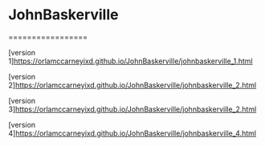 # JohnBaskerville
=================

[version 1]https://orlamccarneyixd.github.io/JohnBaskerville/johnbaskerville_1.html

[version 2]https://orlamccarneyixd.github.io/JohnBaskerville/johnbaskerville_2.html

[version 3]https://orlamccarneyixd.github.io/JohnBaskerville/johnbaskerville_2.html

[version 4]https://orlamccarneyixd.github.io/JohnBaskerville/johnbaskerville_4.html
